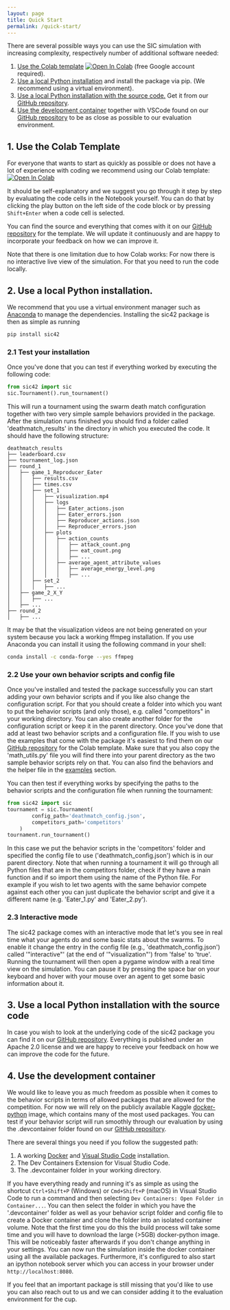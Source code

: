 ```yaml
---
layout: page
title: Quick Start
permalink: /quick-start/
---
```


There are several possible ways you can use the SIC simulation with increasing complexity, respectively number of additional software needed:

1. [Use the Colab template](#1-use-the-colab-template) [![Open In Colab](https://colab.research.google.com/assets/colab-badge.svg)](https://colab.research.google.com/github/lab42-global/sic42-template/blob/main/sic-template.ipynb) (free Google account required).
2. [Use a local Python installation](#2-use-a-local-python-installation) and install the package via pip. (We recommend using a virtual environment).
3. [Use a local Python installation with the source code.](#3-use-a-local-python-installation-with-the-source-code) Get it from our [GitHub repository](https://github.com/lab42-global/sic42).
4. [Use the development container](#4-use-the-development-container) together with VSCode found on our [GitHub repository](https://github.com/lab42-global/sic42) to be as close as possible to our evaluation environment.

## 1. Use the Colab Template

For everyone that wants to start as quickly as possible or does not have a lot of experience with coding we recommend using our Colab template:
[![Open In Colab](https://colab.research.google.com/assets/colab-badge.svg)](https://colab.research.google.com/github/lab42-global/sic42-template/blob/main/sic-template.ipynb)

It should be self-explanatory and we suggest you go through it step by step by evaluating the code cells in the Notebook yourself. You can do that by clicking the play button on the left side of the code block or by pressing `Shift+Enter` when a code cell is selected.

You can find the source and everything that comes with it on our [GitHub repository](https://github.com/lab42-global/sic42-template) for the template. We will update it continuously and are happy to incorporate your feedback on how we can improve it.

Note that there is one limitation due to how Colab works: For now there is no interactive live view of the simulation. For that you need to run the code locally.

## 2. Use a local Python installation.

We recommend that you use a virtual environment manager such as [Anaconda](https://docs.anaconda.com/free/anaconda/install/index.html) to manage the dependencies. Installing the sic42 package is then as simple as running

```bash
pip install sic42
```

### 2.1 Test your installation

Once you've done that you can test if everything worked by executing the following code:

```python
from sic42 import sic
sic.Tournament().run_tournament()
```

This will run a tournament using the swarm death match configuration together with two very simple sample behaviors provided in the package. After the simulation runs finished you should find a folder called 'deathmatch_results' in the directory in which you executed the code.
It should have the following structure:

```text
deathmatch_results
├── leaderboard.csv
├── tournament_log.json
├── round_1
│   ├── game_1_Reproducer_Eater
│   │   ├── results.csv
│   │   ├── times.csv
│   │   ├── set_1
│   │   │   ├── visualization.mp4
│   │   │   ├── logs
│   │   │   │   ├── Eater_actions.json
│   │   │   │   ├── Eater_errors.json
│   │   │   │   ├── Reproducer_actions.json
│   │   │   │   ├── Reproducer_errors.json
│   │   │   ├── plots
│   │   │   │   ├── action_counts
│   │   │   │   │   ├── attack_count.png
│   │   │   │   │   ├── eat_count.png
│   │   │   │   │   ├── ...
│   │   │   │   ├── average_agent_attribute_values
│   │   │   │   │   ├── average_energy_level.png
│   │   │   │   │   ├── ...
│   │   ├── set_2
│   │   │   ├── ...
│   ├── game_2_X_Y
│   │   ├── ...
│   ├── ...
├── round_2
│   ├── ...
```

It may be that the visualization videos are not being generated on your system because you lack a working ffmpeg installation. If you use Anaconda you can install it using the following command in your shell:

```bash
conda install -c conda-forge --yes ffmpeg
```

### 2.2 Use your own behavior scripts and config file

Once you've installed and tested the package successfully you can start adding your own behavior scripts and if you like also change the configuration script. For that you should create a folder into which you want to put
the behavior scripts (and only those), e.g. called "competitors" in your working directory. You can also create another folder for the configuration script or keep it in the parent directory. Once you've done that add at
least two behavior scripts and a configuration file. If you wish to use the examples that come with the package it's easiest to find them on our [GitHub repository](https://github.com/lab42-global/sic42-template) for the Colab template. Make sure that you also copy the 'math_utils.py'
file you will find there into your parent directory as the two sample behavior scripts rely on that. You can also find the behaviors and the helper file in the [examples](/examples/) section.

You can then test if everything works by specifying the paths to the behavior scripts and the configuration file when running the tournament:

```python
from sic42 import sic
tournament = sic.Tournament(
        config_path='deathmatch_config.json',
        competitors_path='competitors'
    )
tournament.run_tournament()
```

In this case we put the behavior scripts in the 'competitors' folder and specified the config file to use ('deathmatch_config.json') which is in our parent directory. Note that when running a tournament it will go through
all Python files that are in the competitors folder, check if they have a main function and if so import them using the name of the Python file. For example if you wish to let two agents with the same behavior compete
against each other you can just duplicate the behavior script and give it a different name (e.g. 'Eater_1.py' and 'Eater_2.py').

### 2.3 Interactive mode

The sic42 package comes with an interactive mode that let's you see in real time what your agents do and some basic stats about the swarms. To enable it change the entry in the config file (e.g., 'deathmatch_config.json') called '"interactive"' (at the end of '"visualization"') from 'false' to 'true'.
Running the tournament will then open a pygame window with a real time view on the simulation. You can pause it by pressing the space bar on your keyboard and hover with your mouse over an agent to get some basic information about it.

## 3. Use a local Python installation with the source code

In case you wish to look at the underlying code of the sic42 package you can find it on our [GitHub repository](https://github.com/lab42-global/sic42). Everything is published under an Apache 2.0 license and we are happy to receive your feedback
on how we can improve the code for the future.

## 4. Use the development container

We would like to leave you as much freedom as possible when it comes to the behavior scripts in terms of allowed packages that are allowed for the competition. For now we will rely on the publicly available Kaggle [docker-python](https://github.com/Kaggle/docker-python) image,
which contains many of the most used packages. You can test if your behavior script will run smoothly through our evaluation by using the .devcontainer folder found on our [GitHub repository](https://github.com/lab42-global/sic42). 

There are several things you need if you follow the suggested path:

1. A working [Docker](https://docs.docker.com/get-docker/) and [Visual Studio Code](https://code.visualstudio.com/download) installation.
2. The Dev Containers Extension for Visual Studio Code.
3. The .devcontainer folder in your working directory.

If you have everything ready and running it's as simple as using the shortcut `Ctrl+Shift+P` (Windows) or `Cmd+Shift+P` (macOS) in Visual Studio Code to run a command and then selecting `Dev Containers: Open Folder in Container...`. You can then select the folder in which
you have the '.devcontainer' folder as well as your behavior script folder and config file to create a Docker container and clone the folder into an isolated container volume. Note that the first time you do this the build process will take some time and you will have to 
download the large (>5GB) docker-python image. This will be noticeably faster afterwards if you don't change anything in your settings. You can now run the simulation inside the docker container using all the available packages. Furthermore, it's configured to also start
an ipython notebook server which you can access in your browser under `http://localhost:8080`.

If you feel that an important package is still missing that you'd like to use you can also reach out to us and we can consider adding it to the evaluation environment for the cup.